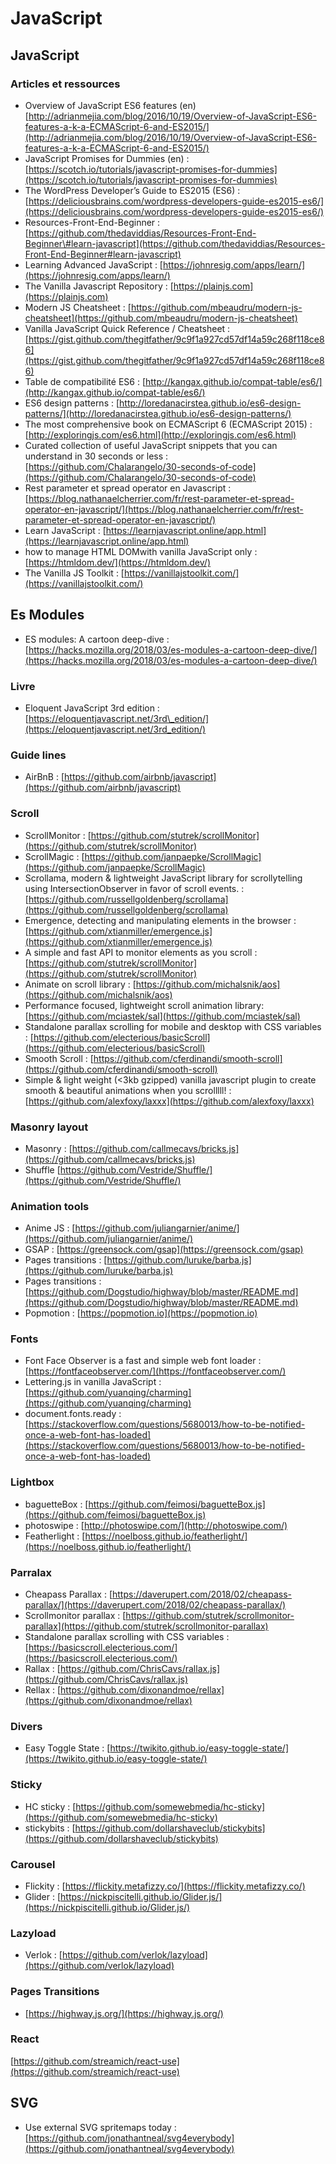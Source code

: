 # JavaScript

## JavaScript

### Articles et ressources

* Overview of JavaScript ES6 features \(en\) [http://adrianmejia.com/blog/2016/10/19/Overview-of-JavaScript-ES6-features-a-k-a-ECMAScript-6-and-ES2015/](http://adrianmejia.com/blog/2016/10/19/Overview-of-JavaScript-ES6-features-a-k-a-ECMAScript-6-and-ES2015/)
* JavaScript Promises for Dummies \(en\) : [https://scotch.io/tutorials/javascript-promises-for-dummies](https://scotch.io/tutorials/javascript-promises-for-dummies)
* The WordPress Developer’s Guide to ES2015 \(ES6\) : [https://deliciousbrains.com/wordpress-developers-guide-es2015-es6/](https://deliciousbrains.com/wordpress-developers-guide-es2015-es6/)
* Resources-Front-End-Beginner : [https://github.com/thedaviddias/Resources-Front-End-Beginner\#learn-javascript](https://github.com/thedaviddias/Resources-Front-End-Beginner#learn-javascript)
* Learning Advanced JavaScript : [https://johnresig.com/apps/learn/](https://johnresig.com/apps/learn/)
* The Vanilla Javascript Repository : [https://plainjs.com](https://plainjs.com)
* Modern JS Cheatsheet : [https://github.com/mbeaudru/modern-js-cheatsheet](https://github.com/mbeaudru/modern-js-cheatsheet)
* Vanilla JavaScript Quick Reference / Cheatsheet : [https://gist.github.com/thegitfather/9c9f1a927cd57df14a59c268f118ce86](https://gist.github.com/thegitfather/9c9f1a927cd57df14a59c268f118ce86)
* Table de compatibilité ES6 : [http://kangax.github.io/compat-table/es6/](http://kangax.github.io/compat-table/es6/)
* ES6 design patterns : [http://loredanacirstea.github.io/es6-design-patterns/](http://loredanacirstea.github.io/es6-design-patterns/)
* The most comprehensive book on ECMAScript 6 \(ECMAScript 2015\) : [http://exploringjs.com/es6.html](http://exploringjs.com/es6.html)
* Curated collection of useful JavaScript snippets that you can understand in 30 seconds or less : [https://github.com/Chalarangelo/30-seconds-of-code](https://github.com/Chalarangelo/30-seconds-of-code)
* Rest parameter et spread operator en Javascript : [https://blog.nathanaelcherrier.com/fr/rest-parameter-et-spread-operator-en-javascript/](https://blog.nathanaelcherrier.com/fr/rest-parameter-et-spread-operator-en-javascript/)
* Learn JavaScript : [https://learnjavascript.online/app.html](https://learnjavascript.online/app.html)
* how to manage HTML DOMwith vanilla JavaScript only : [https://htmldom.dev/](https://htmldom.dev/)
* The Vanilla JS Toolkit : [https://vanillajstoolkit.com/](https://vanillajstoolkit.com/)

## Es Modules

* ES modules: A cartoon deep-dive : [https://hacks.mozilla.org/2018/03/es-modules-a-cartoon-deep-dive/](https://hacks.mozilla.org/2018/03/es-modules-a-cartoon-deep-dive/)

### Livre

* Eloquent JavaScript 3rd edition : [https://eloquentjavascript.net/3rd\_edition/](https://eloquentjavascript.net/3rd_edition/)

### Guide lines

* AirBnB : [https://github.com/airbnb/javascript](https://github.com/airbnb/javascript)

### Scroll

* ScrollMonitor : [https://github.com/stutrek/scrollMonitor](https://github.com/stutrek/scrollMonitor)
* ScrollMagic : [https://github.com/janpaepke/ScrollMagic](https://github.com/janpaepke/ScrollMagic)
* Scrollama, modern & lightweight JavaScript library for scrollytelling using IntersectionObserver in favor of scroll events. : [https://github.com/russellgoldenberg/scrollama](https://github.com/russellgoldenberg/scrollama)
* Emergence, detecting and manipulating elements in the browser : [https://github.com/xtianmiller/emergence.js](https://github.com/xtianmiller/emergence.js)
* A simple and fast API to monitor elements as you scroll : [https://github.com/stutrek/scrollMonitor](https://github.com/stutrek/scrollMonitor)
* Animate on scroll library : [https://github.com/michalsnik/aos](https://github.com/michalsnik/aos)
* Performance focused, lightweight scroll animation library: [https://github.com/mciastek/sal](https://github.com/mciastek/sal)
* Standalone parallax scrolling for mobile and desktop with CSS variables : [https://github.com/electerious/basicScroll](https://github.com/electerious/basicScroll)
* Smooth Scroll : [https://github.com/cferdinandi/smooth-scroll](https://github.com/cferdinandi/smooth-scroll)
* Simple & light weight \(&lt;3kb gzipped\) vanilla javascript plugin to create smooth & beautiful animations when you scrolllll!  : [https://github.com/alexfoxy/laxxx](https://github.com/alexfoxy/laxxx)

### Masonry layout

* Masonry : [https://github.com/callmecavs/bricks.js](https://github.com/callmecavs/bricks.js)
* Shuffle [https://github.com/Vestride/Shuffle/](https://github.com/Vestride/Shuffle/)

### Animation tools

* Anime JS : [https://github.com/juliangarnier/anime/](https://github.com/juliangarnier/anime/)
* GSAP : [https://greensock.com/gsap](https://greensock.com/gsap)
* Pages transitions : [https://github.com/luruke/barba.js](https://github.com/luruke/barba.js)
* Pages transitions : [https://github.com/Dogstudio/highway/blob/master/README.md](https://github.com/Dogstudio/highway/blob/master/README.md)
* Popmotion : [https://popmotion.io](https://popmotion.io)

### Fonts

* Font Face Observer is a fast and simple web font loader : [https://fontfaceobserver.com/](https://fontfaceobserver.com/)
* Lettering.js in vanilla JavaScript : [https://github.com/yuanqing/charming](https://github.com/yuanqing/charming)
* document.fonts.ready : [https://stackoverflow.com/questions/5680013/how-to-be-notified-once-a-web-font-has-loaded](https://stackoverflow.com/questions/5680013/how-to-be-notified-once-a-web-font-has-loaded)

### Lightbox

* baguetteBox : [https://github.com/feimosi/baguetteBox.js](https://github.com/feimosi/baguetteBox.js)
* photoswipe : [http://photoswipe.com/](http://photoswipe.com/)
* Featherlight : [https://noelboss.github.io/featherlight/](https://noelboss.github.io/featherlight/)

### Parralax

* Cheapass Parallax : [https://daverupert.com/2018/02/cheapass-parallax/](https://daverupert.com/2018/02/cheapass-parallax/)
* Scrollmonitor parallax : [https://github.com/stutrek/scrollmonitor-parallax](https://github.com/stutrek/scrollmonitor-parallax)
* Standalone parallax scrolling with CSS variables : [https://basicscroll.electerious.com/](https://basicscroll.electerious.com/)
* Rallax : [https://github.com/ChrisCavs/rallax.js](https://github.com/ChrisCavs/rallax.js)
* Rellax : [https://github.com/dixonandmoe/rellax](https://github.com/dixonandmoe/rellax)

### Divers

* Easy Toggle State : [https://twikito.github.io/easy-toggle-state/](https://twikito.github.io/easy-toggle-state/)

### Sticky

* HC sticky : [https://github.com/somewebmedia/hc-sticky](https://github.com/somewebmedia/hc-sticky)
* stickybits : [https://github.com/dollarshaveclub/stickybits](https://github.com/dollarshaveclub/stickybits)

### Carousel

* Flickity : [https://flickity.metafizzy.co/](https://flickity.metafizzy.co/)
* Glider : [https://nickpiscitelli.github.io/Glider.js/](https://nickpiscitelli.github.io/Glider.js/)

### Lazyload

* Verlok : [https://github.com/verlok/lazyload](https://github.com/verlok/lazyload)

### Pages Transitions

* [https://highway.js.org/](https://highway.js.org/)

### React

[https://github.com/streamich/react-use](https://github.com/streamich/react-use)

## SVG

* Use external SVG spritemaps today : [https://github.com/jonathantneal/svg4everybody](https://github.com/jonathantneal/svg4everybody)

